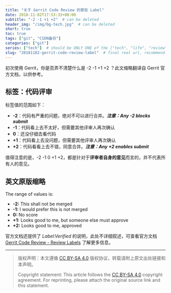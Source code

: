 ```yaml
---
title: "关于 Gerrit Code Review 的那些 Label"
date: 2018-11-02T17:53:33+08:00
subtitle: "-2 -1 +1 +2"  # can be deleted
header_img: "/img/bg-tech.jpg"  # can be deleted
short: true
toc: true
tags: ["git", "CSDN备份"]
categories: ["git"]
series: ["tech"]  # should be ONLY ONE of the ["tech", "life", "review"]
slug: "20181102-gerrit-code-review-label"  # final real url, recommend: start by date, follow lower case words with hyphen splitter. E.g., `20230316-text-title`
---
```


初次使用 Gerrit，你是否弄不清楚什么是 -2 -1 +1 +2 ？此文缩略翻译自 Gerrit 官方文档，以供参考。

## 标签：代码评审

标签值的范围如下：

* **-2**：代码有严重的问题，绝对不可以进行合并。***注意：Any -2 blocks submit***
* **-1**：代码看上去不太好，但需要其他评审人再次确认
* **0**：还没仔细去看代码
* **+1**：代码看上去没问题，但需要其他评审人再次确认
* **+2**：代码看看上去不错，同意合并。***注意：Any +2 enables submit***

值得注意的是，-2 -1 0 +1 +2，都是针对于**评审者自身的意见**而言的，并不代表所有人的意见。

## 英文原版缩略

The range of values is:
* **-2:** This shall not be merged
* **-1:** I would prefer this is not merged
* **0:** No score
* **+1:** Looks good to me, but someone else must approve
* **+2:** Looks good to me, approved

官方文档还提供了 *Label:Verified* 的说明，此处不详细叙述，可查看官方文档 [Gerrit Code Review - Review Labels](https://review.openstack.org/Documentation/config-labels.html) 了解更多信息。

---

> 版权声明：本文遵循 [CC BY-SA 4.0](https://creativecommons.org/licenses/by-sa/4.0/deed.zh) 版权协议，转载请附上原文出处链接和本声明。
>
> Copyright statement: This article follows the [CC BY-SA 4.0](https://creativecommons.org/licenses/by-sa/4.0/deed.en) copyright agreement. For reprinting, please attach the original source link and this statement.
